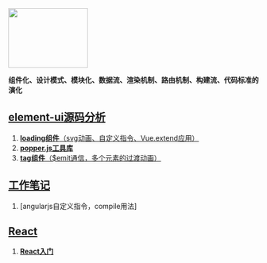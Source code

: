 <img src="http://element.eleme.io/static/component.bd3411b.png" width="160" height="120"/>

**组件化、设计模式、模块化、数据流、渲染机制、路由机制、构建流、代码标准的演化**

## [element-ui源码分析](https://github.com/Viajes324/blog/tree/master/Element-ui%E6%BA%90%E7%A0%81%E5%88%86%E6%9E%90)

1. [**loading组件**（svg动画、自定义指令、Vue.extend应用）](https://github.com/Viajes324/blog/issues/1)
2. [**popper.js工具库**](https://github.com/Viajes324/blog/issues/2)
3. [**tag组件**（$emit通信，多个元素的过渡动画）](https://viajes324.github.io/element-imitate/#/zh-CN/component/tag)

## [工作笔记](https://github.com/Viajes324/blog/tree/master/%E5%B7%A5%E4%BD%9C%E7%AC%94%E8%AE%B0)
1. [angularjs自定义指令，compile用法]

## [React](https://github.com/Viajes324/blog/tree/master/React)
1. [**React入门**](https://github.com/Viajes324/blog/issues/3)
